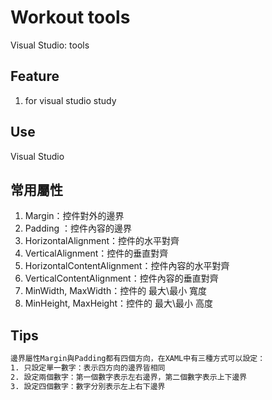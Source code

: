 # Workout tools
Visual Studio: tools

## Feature
1. for visual studio study
## Use
Visual Studio
## 常用屬性
1. Margin：控件對外的邊界
2. Padding ：控件內容的邊界
3. HorizontalAlignment：控件的水平對齊
4. VerticalAlignment：控件的垂直對齊
5. HorizontalContentAlignment：控件內容的水平對齊
6. VerticalContentAlignment：控件內容的垂直對齊
7. MinWidth, MaxWidth：控件的 最大\最小 寬度
8. MinHeight, MaxHeight：控件的 最大\最小 高度
## Tips
```sh
邊界屬性Margin與Padding都有四個方向，在XAML中有三種方式可以設定：
1. 只設定單一數字：表示四方向的邊界皆相同
2. 設定兩個數字：第一個數字表示左右邊界，第二個數字表示上下邊界
3. 設定四個數字：數字分別表示左上右下邊界
```
